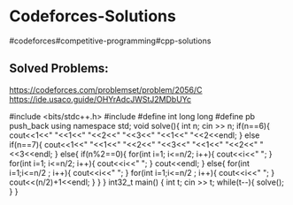 # Codeforces-Solutions
#codeforces#competitive-programming#cpp-solutions
## Solved Problems:
https://codeforces.com/problemset/problem/2056/C
https://ide.usaco.guide/OHYrAdcJWStJ2MDbUYc


#include <bits/stdc++.h>
#include <cstdint>
#define int long long
#define pb push_back
using namespace std;
void solve(){
    int n; cin >> n;
    if(n==6){
        cout<<1<<" "<<1<<" "<<2<<" "<<3<<" "<<1<<" "<<2<<endl;
    }
    else if(n==7){
        cout<<1<<" "<<1<<" "<<2<<" "<<3<<" "<<1<<" "<<2<<" "<<3<<endl;
    }
    else{
        if(n%2==0){
            for(int i=1; i<=n/2; i++){
                cout<<i<<" ";
            }
             for(int i=1; i<=n/2; i++){
                cout<<i<<" ";
            }
            cout<<endl;
        }
        else{
            for(int i=1;i<=n/2 ; i++){
                cout<<i<<" ";
            }
            for(int i=1;i<=n/2 ; i++){
                cout<<i<<" ";
            }
            cout<<(n/2)+1<<endl;
        }
    }
}
int32_t main() {
	int t; cin >> t;
    while(t--){
        solve();
    }
}
